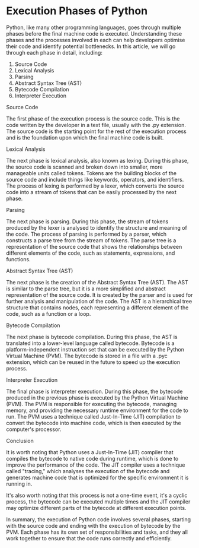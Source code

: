 # Execution Phases of Python

Python, like many other programming languages, goes through multiple phases before the final machine code is executed. Understanding these phases and the processes involved in each can help developers optimise their code and identify potential bottlenecks. In this article, we will go through each phase in detail, including:

1. Source Code
2. Lexical Analysis
3. Parsing
4. Abstract Syntax Tree (AST)
5. Bytecode Compilation
6. Interpreter Execution

Source Code

The first phase of the execution process is the source code. This is the code written by the developer in a text file, usually with the .py extension. The source code is the starting point for the rest of the execution process and is the foundation upon which the final machine code is built.

Lexical Analysis

The next phase is lexical analysis, also known as lexing. During this phase, the source code is scanned and broken down into smaller, more manageable units called tokens. Tokens are the building blocks of the source code and include things like keywords, operators, and identifiers. The process of lexing is performed by a lexer, which converts the source code into a stream of tokens that can be easily processed by the next phase.

Parsing

The next phase is parsing. During this phase, the stream of tokens produced by the lexer is analysed to identify the structure and meaning of the code. The process of parsing is performed by a parser, which constructs a parse tree from the stream of tokens. The parse tree is a representation of the source code that shows the relationships between different elements of the code, such as statements, expressions, and functions.

Abstract Syntax Tree (AST)

The next phase is the creation of the Abstract Syntax Tree (AST). The AST is similar to the parse tree, but it is a more simplified and abstract representation of the source code. It is created by the parser and is used for further analysis and manipulation of the code. The AST is a hierarchical tree structure that contains nodes, each representing a different element of the code, such as a function or a loop.

Bytecode Compilation

The next phase is bytecode compilation. During this phase, the AST is translated into a lower-level language called bytecode. Bytecode is a platform-independent instruction set that can be executed by the Python Virtual Machine (PVM). The bytecode is stored in a file with a .pyc extension, which can be reused in the future to speed up the execution process.

Interpreter Execution

The final phase is interpreter execution. During this phase, the bytecode produced in the previous phase is executed by the Python Virtual Machine (PVM). The PVM is responsible for executing the bytecode, managing memory, and providing the necessary runtime environment for the code to run. The PVM uses a technique called Just-In-Time (JIT) compilation to convert the bytecode into machine code, which is then executed by the computer's processor.

Conclusion

It is worth noting that Python uses a Just-In-Time (JIT) compiler that compiles the bytecode to native code during runtime, which is done to improve the performance of the code. The JIT compiler uses a technique called "tracing," which analyses the execution of the bytecode and generates machine code that is optimized for the specific environment it is running in.

It's also worth noting that this process is not a one-time event, it's a cyclic process, the bytecode can be executed multiple times and the JIT compiler may optimize different parts of the bytecode at different execution points.

In summary, the execution of Python code involves several phases, starting with the source code and ending with the execution of bytecode by the PVM. Each phase has its own set of responsibilities and tasks, and they all work together to ensure that the code runs correctly and efficiently.
